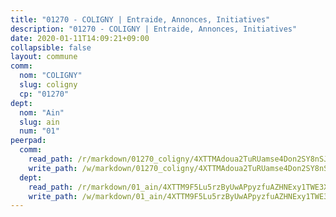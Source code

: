 ```yaml
---
title: "01270 - COLIGNY | Entraide, Annonces, Initiatives"
description: "01270 - COLIGNY | Entraide, Annonces, Initiatives"
date: 2020-01-11T14:09:21+09:00
collapsible: false
layout: commune
comm:
  nom: "COLIGNY"
  slug: coligny
  cp: "01270"
dept:
  nom: "Ain"
  slug: ain
  num: "01"
peerpad:
  comm:
    read_path: /r/markdown/01270_coligny/4XTTMAdoua2TuRUamse4Don2SY8nSJt27oDmte8k7QKaHkZhm
    write_path: /w/markdown/01270_coligny/4XTTMAdoua2TuRUamse4Don2SY8nSJt27oDmte8k7QKaHkZhm-K3TgUBHQmzgA629YDrvH65Z6kP4aGPvT27prYxQxZMMxnmFKvvDEtZEuXpvmXtvqJLtDmjHcziNw1y4UF1S68eJFgsLSkFeuM2U69PHdkmhkwcuJvUK7krwt9jqMKbpGaDr56xYj
  dept:
    read_path: /r/markdown/01_ain/4XTTM9F5Lu5rzByUwAPpyzfuAZHNExy1TWE3X3wiTrPFfiAJr
    write_path: /w/markdown/01_ain/4XTTM9F5Lu5rzByUwAPpyzfuAZHNExy1TWE3X3wiTrPFfiAJr-K3TgUnxzeFoJA4CB58vXNvKXURJneTNZHUsypAQGicGiZu7AS2sPbjspGpj7s3MmMv58YhkLaSUMQMHaiKAfoMv6wF36Urxbqqh8MmnXpnKkbVhnAishABEkMRAiyAt8GGJ1Jer2
---
```


